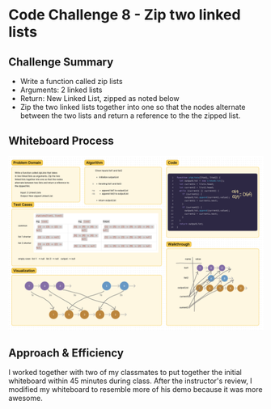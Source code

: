 # Code Challenge 8 - Zip two linked lists

## Challenge Summary

- Write a function called zip lists
- Arguments: 2 linked lists
- Return: New Linked List, zipped as noted below
- Zip the two linked lists together into one so that the nodes alternate between the two lists and return a reference to the the zipped list.

## Whiteboard Process

![whiteboard](linked-list-zip.png)

## Approach & Efficiency

I worked together with two of my classmates to put together the initial whiteboard within 45 minutes during class. After the instructor's review, I modified my whiteboard to resemble more of his demo because it was more awesome.
